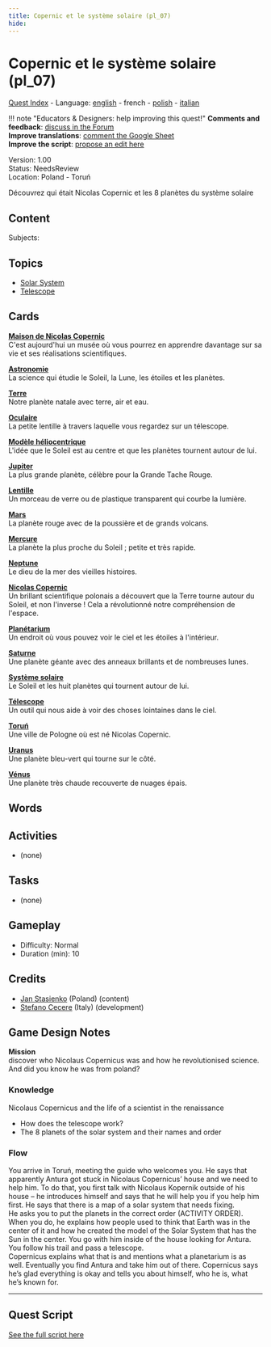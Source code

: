 ```yaml
---
title: Copernic et le système solaire (pl_07)
hide:
---
```


# Copernic et le système solaire (pl_07)
[Quest Index](./index.fr.md) - Language: [english](./pl_07.md) - french - [polish](./pl_07.pl.md) - [italian](./pl_07.it.md)

!!! note "Educators & Designers: help improving this quest!"
    **Comments and feedback**: [discuss in the Forum](https://vgwb.discourse.group/t/pl-07-copernicus-and-the-solar-system/38/1)  
    **Improve translations**: [comment the Google Sheet](https://docs.google.com/spreadsheets/d/1FPFOy8CHor5ArSg57xMuPAG7WM27-ecDOiU-OmtHgjw/edit?gid=783699917#gid=783699917)  
    **Improve the script**: [propose an edit here](https://github.com/vgwb/Antura/blob/main/Assets/_discover/_quests/PL_07%20Solar%20System/PL_07%20Solar%20System%20-%20Yarn%20Script.yarn)  

Version: 1.00  
Status: NeedsReview  
Location: Poland - Toruń

Découvrez qui était Nicolas Copernic et les 8 planètes du système solaire

## Content
Subjects: 


## Topics
- [Solar System](../topics/index.md#solar_system)
- [Telescope](../topics/index.md#telescope)


## Cards
**[Maison de Nicolas Copernic](../cards/index.md#nicolaus_copernicus_house)**  
C'est aujourd'hui un musée où vous pourrez en apprendre davantage sur sa vie et ses réalisations scientifiques.  

**[Astronomie](../cards/index.md#astronomy)**  
La science qui étudie le Soleil, la Lune, les étoiles et les planètes.  

**[Terre](../cards/index.md#earth)**  
Notre planète natale avec terre, air et eau.  

**[Oculaire](../cards/index.md#eyepiece)**  
La petite lentille à travers laquelle vous regardez sur un télescope.  

**[Modèle héliocentrique](../cards/index.md#heliocentric_model)**  
L'idée que le Soleil est au centre et que les planètes tournent autour de lui.  

**[Jupiter](../cards/index.md#jupiter)**  
La plus grande planète, célèbre pour la Grande Tache Rouge.  

**[Lentille](../cards/index.md#lens)**  
Un morceau de verre ou de plastique transparent qui courbe la lumière.  

**[Mars](../cards/index.md#mars)**  
La planète rouge avec de la poussière et de grands volcans.  

**[Mercure](../cards/index.md#mercury)**  
La planète la plus proche du Soleil ; petite et très rapide.  

**[Neptune](../cards/index.md#neptune)**  
Le dieu de la mer des vieilles histoires.  

**[Nicolas Copernic](../cards/index.md#nicolaus_copernicus)**  
Un brillant scientifique polonais a découvert que la Terre tourne autour du Soleil, et non l'inverse ! Cela a révolutionné notre compréhension de l'espace.  

**[Planétarium](../cards/index.md#planetarium)**  
Un endroit où vous pouvez voir le ciel et les étoiles à l'intérieur.  

**[Saturne](../cards/index.md#saturn)**  
Une planète géante avec des anneaux brillants et de nombreuses lunes.  

**[Système solaire](../cards/index.md#solar_system)**  
Le Soleil et les huit planètes qui tournent autour de lui.  

**[Télescope](../cards/index.md#telescope)**  
Un outil qui nous aide à voir des choses lointaines dans le ciel.  

**[Toruń](../cards/index.md#torun)**  
Une ville de Pologne où est né Nicolas Copernic.  

**[Uranus](../cards/index.md#uranus)**  
Une planète bleu-vert qui tourne sur le côté.  

**[Vénus](../cards/index.md#venus)**  
Une planète très chaude recouverte de nuages ​​épais.  

## Words
## Activities
- (none)

## Tasks
- (none)
## Gameplay
- Difficulty: Normal
- Duration (min): 10
## Credits
- [Jan Stasienko](mailto:jan.stasienko@dsw.edu.pl) (Poland) (content)
- [Stefano Cecere](https://stefanocecere.com) (Italy) (development)

## Game Design Notes
**Mission**  
discover who Nicolaus Copernicus was and how he revolutionised science.
And did you know he was from poland?

### Knowledge
Nicolaus Copernicus and the life of a scientist in the renaissance  

- How does the telescope work?
- The 8 planets of the solar system and their names and order

### Flow
You arrive in Toruń, meeting the guide who welcomes you. He says that apparently Antura got stuck in Nicolaus Copernicus’ house and we need to help him. To do that, you first talk with Nicolaus Kopernik outside of his house – he introduces himself and says that he will help you if you help him first. He says that there is a map of a solar system that needs fixing.  
He asks you to put the planets in the correct order (ACTIVITY ORDER).  
When you do, he explains how people used to think that Earth was in the center of it and how he created the model of the Solar System that has the Sun in the center. You go with him inside of the house looking for Antura. You follow his trail and pass a telescope.  
Copernicus explains what that is and mentions what a planetarium is as well. Eventually you find Antura and take him out of there. Copernicus says he’s glad everything is okay and tells you about himself, who he is, what he’s known for.


---

## Quest Script

[See the full script here](./pl_07-script.fr.md)
